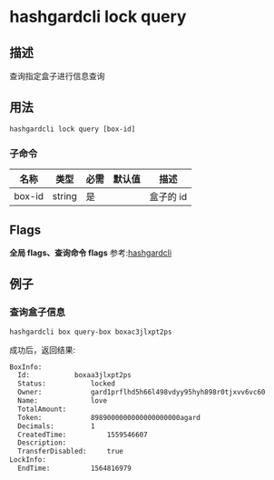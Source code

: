 # hashgardcli lock query

## 描述
查询指定盒子进行信息查询

## 用法
```shell
hashgardcli lock query [box-id]
```

### 子命令

| 名称   | 类型   | 必需 | 默认值 | 描述         |
| ------ | ------ | -------- | ------ | ------------ |
| box-id | string | 是       |        | 盒子的 id |



## Flags

**全局 flags、查询命令 flags** 参考:[hashgardcli](../README.md)

## 例子
### 查询盒子信息

```shell
hashgardcli box query-box boxac3jlxpt2ps
```

成功后，返回结果:

```txt
BoxInfo:
  Id:			boxaa3jlxpt2ps
  Status:			locked
  Owner:			gard1prflhd5h66l498vdyy95hyh898r0tjxvv6vc60
  Name:				love
  TotalAmount:
  Token:			8989000000000000000000agard
  Decimals:			1
  CreatedTime:			1559546607
  Description:
  TransferDisabled:		true
LockInfo:
  EndTime:			1564816979
```
